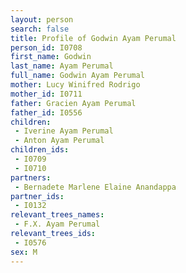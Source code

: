 ```yaml
---
layout: person
search: false
title: Profile of Godwin Ayam Perumal
person_id: I0708
first_name: Godwin
last_name: Ayam Perumal
full_name: Godwin Ayam Perumal
mother: Lucy Winifred Rodrigo
mother_id: I0711
father: Gracien Ayam Perumal
father_id: I0556
children:
 - Iverine Ayam Perumal
 - Anton Ayam Perumal
children_ids:
 - I0709
 - I0710
partners:
 - Bernadete Marlene Elaine Anandappa
partner_ids:
 - I0132
relevant_trees_names:
 - F.X. Ayam Perumal
relevant_trees_ids:
 - I0576
sex: M
---
```


